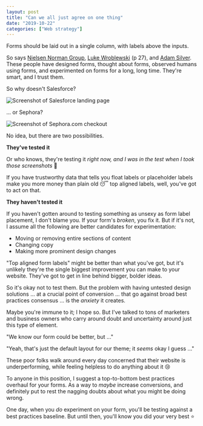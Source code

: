 ```yaml
---
layout: post
title: "Can we all just agree on one thing"
date: "2019-10-22"
categories: ["Web strategy"]
---
```


Forms should be laid out in a single column, with labels above the inputs.

So says [Nielsen Norman Group](https://www.nngroup.com/articles/web-form-design/), [Luke Wroblewski](https://static.lukew.com/webforms_lukew.pdf) (p 27), and [Adam Silver](https://adamsilver.io/articles/form-design-from-zero-to-hero-all-in-one-blog-post/). These people have designed forms, thought about forms, observed humans using forms, and experimented on forms for a long, long time. They're smart, and I trust them.

So why doesn't Salesforce?

![Screenshot of Salesforce landing page](/images/Salesforce-LP-1024x587.png)

... or Sephora?

![Screenshot of Sephora.com checkout](/images/Sephora-checkout-1024x704.png)

No idea, but there are two possibilities.

**They've tested it**

Or who knows, they're testing it _right now, and I was in the test when I took those screenshots_ 🤯

If you have trustworthy data that tells you float labels or placeholder labels make you more money than plain old 😴 top aligned labels, well, you've got to act on that.

**They haven't tested it**

If you haven't gotten around to testing something as unsexy as form label placement, I don't blame you. If your form's _broken_, you fix it. But if it's not, I assume all the following are better candidates for experimentation:

- Moving or removing entire sections of content
- Changing copy
- Making more prominent design changes

"Top aligned form labels" might be better than what you've got, but it's unlikely they're the single biggest improvement you can make to your website. They've got to get in line behind bigger, bolder ideas.

So it's okay not to test them. But the problem with having untested design solutions ... at a crucial point of conversion ... that go against broad best practices consensus ... is the _anxiety_ it creates.

Maybe you're immune to it; I hope so. But I've talked to tons of marketers and business owners who carry around doubt and uncertainty around just this type of element.

"We know our form could be better, but ..."

"Yeah, that's just the default layout for our theme; it _seems_ okay I guess ..."

These poor folks walk around every day concerned that their website is underperforming, while feeling helpless to do anything about it 😢

To anyone in this position, I suggest a top-to-bottom best practices overhaul for your forms. As a way to _maybe_ increase conversions, and definitely put to rest the nagging doubts about what you might be doing wrong.

One day, when you _do_ experiment on your form, you'll be testing against a best practices baseline. But until then, you'll know you did your very best ⭐️
